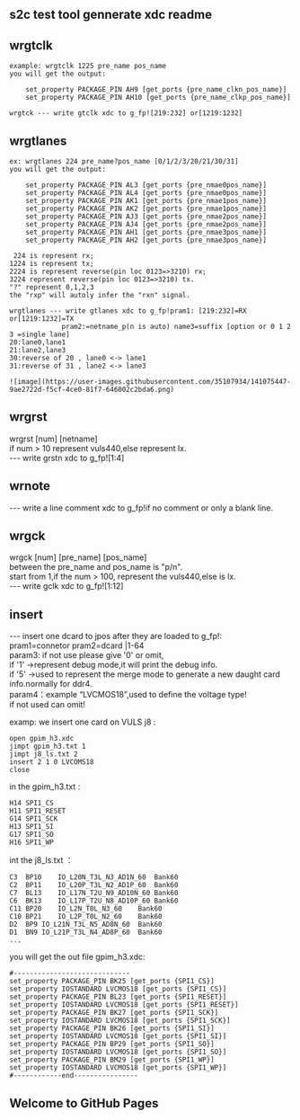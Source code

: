 ## s2c test tool gennerate xdc readme

## wrgtclk
    example: wrgtclk 1225 pre_name pos_name   
    you will get the output:
```
    set_property PACKAGE_PIN AH9 [get_ports {pre_name_clkn_pos_name}]
    set_property PACKAGE_PIN AH10 [get_ports {pre_name_clkp_pos_name}]
```    
    wrgtck --- write gtclk xdc to g_fp![219:232] or[1219:1232]

## wrgtlanes
    ex: wrgtlanes 224 pre_name?pos_name [0/1/2/3/20/21/30/31]    
    you will get the output:
```    
    set_property PACKAGE_PIN AL3 [get_ports {pre_nmae0pos_name}]
    set_property PACKAGE_PIN AL4 [get_ports {pre_nmae0pos_name}]
    set_property PACKAGE_PIN AK1 [get_ports {pre_nmae1pos_name}]
    set_property PACKAGE_PIN AK2 [get_ports {pre_nmae1pos_name}]
    set_property PACKAGE_PIN AJ3 [get_ports {pre_nmae2pos_name}]
    set_property PACKAGE_PIN AJ4 [get_ports {pre_nmae2pos_name}]
    set_property PACKAGE_PIN AH1 [get_ports {pre_nmae3pos_name}]
    set_property PACKAGE_PIN AH2 [get_ports {pre_nmae3pos_name}]
```   
     224 is represent rx;     
    1224 is represent tx;   
    2224 is represent reverse(pin loc 0123=>3210) rx;    
    3224 represent reverse(pin loc 0123=>3210) tx.   
    "?" represent 0,1,2,3    
    the "rxp" will autoly infer the "rxn" signal.
    
    wrgtlanes --- write gtlanes xdc to g_fp!pram1: [219:232]=RX or[1219:1232]=TX    
                 pram2:=netname_p(n is auto) name3=suffix [option or 0 1 2 3 =single lane]   
    20:lane0,lane1   
    21:lane2,lane3   
    30:reverse of 20 , lane0 <-> lane1   
    31:reverse of 31 , lane2 <-> lane3   
    
    ![image](https://user-images.githubusercontent.com/35107934/141075447-9ae2722d-f5cf-4ce0-81f7-646002c2bda6.png)

    
## wrgrst 
wrgrst [num] [netname]    
 if num > 10  represent vuls440,else represent lx.    
 --- write grstn xdc to g_fp![1:4]
 
## wrnote 
 --- write a line comment xdc to g_fp!if no comment or only a blank line.

## wrgck
   wrgck [num] [pre_name] [pos_name]    
   between the pre_name and pos_name is "p/n".    
   start from 1,if the num > 100, represent the vuls440,else is lx.    
--- write gclk xdc to g_fp![1:12]    

## insert
 --- insert one dcard to jpos after they are loaded to g_fp!:    
pram1=connetor pram2=dcard |1-64    
param3: if not use please give '0' or omit,    
        if '1' ->represent debug mode,it will print the debug info.    
        if '5' ->used to represent the merge mode to generate a new daught card info.normally for ddr4.    
param4：example “LVCMOS18”,used to define the voltage type!    
        if not used can omit!    

examp: we insert one card on VULS j8 :    
```
open gpim_h3.xdc
jimpt gpim_h3.txt 1
jimpt j8_ls.txt 2
insert 2 1 0 LVCOMS18
close
```
in the gpim_h3.txt :   
```
H14	SPI1_CS
H11	SPI1_RESET
G14	SPI1_SCK
H13	SPI1_SI
G17	SPI1_SO
H16	SPI1_WP
```
int the j8_ls.txt ：   
```
C3	BP10	IO_L20N_T3L_N3_AD1N_60	Bank60
C2	BP11	IO_L20P_T3L_N2_AD1P_60	Bank60
C7	BL13	IO_L17N_T2U_N9_AD10N_60	Bank60
C6	BK13	IO_L17P_T2U_N8_AD10P_60	Bank60
C11	BP20	IO_L2N_T0L_N3_60	Bank60
C10	BP21	IO_L2P_T0L_N2_60	Bank60
D2	BP9	IO_L21N_T3L_N5_AD8N_60	Bank60
D1	BN9	IO_L21P_T3L_N4_AD8P_60	Bank60
...

```
you will get the out file gpim_h3.xdc:
```
#-----------------------------
set_property PACKAGE_PIN BK25 [get_ports {SPI1_CS}]
set_property IOSTANDARD LVCMOS18 [get_ports {SPI1_CS}]
set_property PACKAGE_PIN BL23 [get_ports {SPI1_RESET}]
set_property IOSTANDARD LVCMOS18 [get_ports {SPI1_RESET}]
set_property PACKAGE_PIN BK27 [get_ports {SPI1_SCK}]
set_property IOSTANDARD LVCMOS18 [get_ports {SPI1_SCK}]
set_property PACKAGE_PIN BK26 [get_ports {SPI1_SI}]
set_property IOSTANDARD LVCMOS18 [get_ports {SPI1_SI}]
set_property PACKAGE_PIN BP29 [get_ports {SPI1_SO}]
set_property IOSTANDARD LVCMOS18 [get_ports {SPI1_SO}]
set_property PACKAGE_PIN BM29 [get_ports {SPI1_WP}]
set_property IOSTANDARD LVCMOS18 [get_ports {SPI1_WP}]
#------------end----------------
```










## Welcome to GitHub Pages

